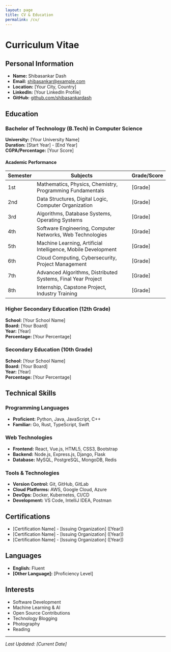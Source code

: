 ```yaml
---
layout: page
title: CV & Education
permalink: /cv/
---
```


# Curriculum Vitae

## Personal Information
- **Name:** Shibasankar Dash
- **Email:** shibasankar@example.com
- **Location:** [Your City, Country]
- **LinkedIn:** [Your LinkedIn Profile]
- **GitHub:** [github.com/shibasankardash](https://github.com/shibasankardash)

## Education

### Bachelor of Technology (B.Tech) in Computer Science
**University:** [Your University Name]  
**Duration:** [Start Year] - [End Year]  
**CGPA/Percentage:** [Your Score]

#### Academic Performance
| Semester | Subjects | Grade/Score |
|----------|----------|-------------|
| 1st | Mathematics, Physics, Chemistry, Programming Fundamentals | [Grade] |
| 2nd | Data Structures, Digital Logic, Computer Organization | [Grade] |
| 3rd | Algorithms, Database Systems, Operating Systems | [Grade] |
| 4th | Software Engineering, Computer Networks, Web Technologies | [Grade] |
| 5th | Machine Learning, Artificial Intelligence, Mobile Development | [Grade] |
| 6th | Cloud Computing, Cybersecurity, Project Management | [Grade] |
| 7th | Advanced Algorithms, Distributed Systems, Final Year Project | [Grade] |
| 8th | Internship, Capstone Project, Industry Training | [Grade] |

### Higher Secondary Education (12th Grade)
**School:** [Your School Name]  
**Board:** [Your Board]  
**Year:** [Year]  
**Percentage:** [Your Percentage]

### Secondary Education (10th Grade)
**School:** [Your School Name]  
**Board:** [Your Board]  
**Year:** [Year]  
**Percentage:** [Your Percentage]

## Technical Skills

### Programming Languages
- **Proficient:** Python, Java, JavaScript, C++
- **Familiar:** Go, Rust, TypeScript, Swift

### Web Technologies
- **Frontend:** React, Vue.js, HTML5, CSS3, Bootstrap
- **Backend:** Node.js, Express.js, Django, Flask
- **Database:** MySQL, PostgreSQL, MongoDB, Redis

### Tools & Technologies
- **Version Control:** Git, GitHub, GitLab
- **Cloud Platforms:** AWS, Google Cloud, Azure
- **DevOps:** Docker, Kubernetes, CI/CD
- **Development:** VS Code, IntelliJ IDEA, Postman

## Certifications
- [Certification Name] - [Issuing Organization] ([Year])
- [Certification Name] - [Issuing Organization] ([Year])
- [Certification Name] - [Issuing Organization] ([Year])

## Languages
- **English:** Fluent
- **[Other Language]:** [Proficiency Level]

## Interests
- Software Development
- Machine Learning & AI
- Open Source Contributions
- Technology Blogging
- Photography
- Reading

---

*Last Updated: [Current Date]*
